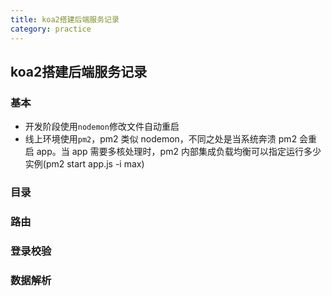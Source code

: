 ```yaml
---
title: koa2搭建后端服务记录
category: practice
---
```


## koa2搭建后端服务记录

### 基本  

- 开发阶段使用`nodemon`修改文件自动重启
- 线上环境使用`pm2`，pm2 类似 nodemon，不同之处是当系统奔溃 pm2 会重启 app。当 app 需要多核处理时，pm2 内部集成负载均衡可以指定运行多少实例(pm2 start app.js -i max)

### 目录  

### 路由  

### 登录校验  

### 数据解析  